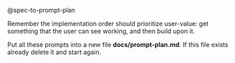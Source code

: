 @spec-to-prompt-plan

Remember the implementation order should prioritize user-value: get something that the user can see working, and then build upon it.

Put all these prompts into a new file **docs/prompt-plan.md**. If this file exists already delete it and start again.
